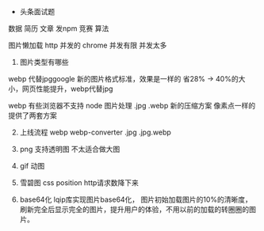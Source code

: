 - 头条面试题

数据 简历 文章  发npm 竞赛  算法

图片懒加载
http  并发的  chrome 并发有限
并发太多

1. 图片类型有哪些


webp 代替jpggoogle 新的图片格式标准，效果是一样的 省28% -> 40%的大小，网页性能提升，webp代替jpg

  webp 有些浏览器不支持
  node 图片处理 .jpg .webp  新的压缩方案
  像素点一样的 提供了两套方案

2. 上线流程 webp  webp-converter
  .jpg    .jpg.webp

3. png  支持透明图   不太适合做大图

4. gif  动图  

5. 雪碧图 css position http请求数降下来

6. base64化 lqip库实现图片base64化，
图片初始加载图片的10%的清晰度，刷新完全后显示完全的图片，提升用户的体验，不用以前的加载的转圈圈的图片。
